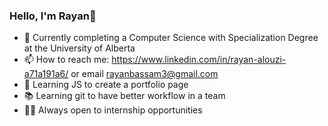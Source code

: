 ### Hello, I'm Rayan👋
* 🌱 Currently completing a Computer Science with Specialization Degree at the University of Alberta 
* 📫 How to reach me: https://www.linkedin.com/in/rayan-alouzi-a71a191a6/ or email rayanbassam3@gmail.com
* 📖 Learning JS to create a portfolio page
* 📚 Learning git to have better workflow in a team
* 👨‍💼 Always open to internship opportunities
<!--
**RayanAlouzi/RayanAlouzi** is a ✨ _special_ ✨ repository because its `README.md` (this file) appears on your GitHub profile.

Here are some ideas to get you started:

- 🔭 I’m currently working on ...
- 🌱 I’m currently learning ...
- 👯 I’m looking to collaborate on ...
- 🤔 I’m looking for help with ...
- 💬 Ask me about ...
- 📫 How to reach me: ...
- 😄 Pronouns: ...
- ⚡ Fun fact: ...
-->
